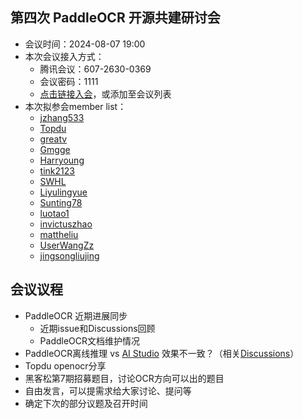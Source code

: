 ## 第四次 PaddleOCR 开源共建研讨会

* 会议时间：2024-08-07 19:00
* 本次会议接入方式：
    * 腾讯会议：607-2630-0369
    * 会议密码：1111
    * [点击链接入会](https://meeting.tencent.com/dm/egxl0HKTx7Ow)，或添加至会议列表
* 本次拟参会member list：
    * [jzhang533](https://github.com/jzhang533)
    * [Topdu](https://github.com/)
    * [greatv](https://github.com/greatv)
    * [Gmgge](https://github.com/Gmgge)
    * [Harryoung](https://github.com/Harryoung)
    * [tink2123](https://github.com/tink2123)
    * [SWHL](https://github.com/SWHL)
    * [Liyulingyue](https://github.com/Liyulingyue)
    * [Sunting78](https://github.com/Sunting78)
    * [luotao1](https://github.com/luotao1)
    * [invictuszhao](https://github.com/invictuszhao)
    * [mattheliu](https://github.com/mattheliu)
    * [UserWangZz](https://github.com/UserWangZz)
    * [jingsongliujing](https://github.com/jingsongliujing)

## 会议议程

* PaddleOCR 近期进展同步
    * 近期issue和Discussions回顾
    * PaddleOCR文档维护情况
* PaddleOCR离线推理 vs [AI Studio](https://aistudio.baidu.com/community/app/91660/webUI) 效果不一致？（相关[Discussions](https://github.com/PaddlePaddle/PaddleOCR/discussions?discussions_q=is%3Aopen+label%3Ademo)）
* Topdu openocr分享
* 黑客松第7期招募题目，讨论OCR方向可以出的题目
* 自由发言，可以提需求给大家讨论、提问等
* 确定下次的部分议题及召开时间
